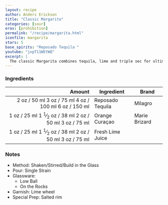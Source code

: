 ```yaml
---
layout: recipe
author: Anders Erickson
title: "Classic Margarita"
categories: [sour]
eras: [prohibition]
permalink: "/recipe/margarita.html"
iconfile: margarita
stars: 5
base_spirits: "Reposado Tequila "
youtube: "jxpT11WEtWQ"
excerpt: |
  The classic Margarita combines tequila, lime and triple sec for ultimate refreshment. This tried-and-true recipe ensures a great, easy cocktail every time.
---
```


### Ingredients

| Amount | Ingredient       | Brand         |
| -----: | ---------------- | ------------- |
|   <span class="onex active">2 oz  / 50 ml</span> <span class="onehalfx">3 oz  / 75 ml</span> <span class="twox">4 oz  / 100 ml</span> <span class="threex">6 oz  / 150 ml</span>| Reposado Tequila | Milagro       |
|   <span class="onex active">1 oz  / 25 ml</span> <span class="onehalfx">1 <sup>1</sup>&frasl;<sub>2</sub> oz  / 38 ml</span> <span class="twox">2 oz  / 50 ml</span> <span class="threex">3 oz  / 75 ml</span>| Orange Curaçao   | Marie Brizard |
|   <span class="onex active">1 oz  / 25 ml</span> <span class="onehalfx">1 <sup>1</sup>&frasl;<sub>2</sub> oz  / 38 ml</span> <span class="twox">2 oz  / 50 ml</span> <span class="threex">3 oz  / 75 ml</span>| Fresh Lime Juice |

### Notes

- Method: Shaken/Stirred/Build in the Glass
- Pour: Single Strain
- Glassware:
  - Low Ball
  - On the Rocks
- Garnish: Lime wheel
- Special Prep: Salted rim

    
<script type="application/ld+json">
{
  "@context": "https://schema.org",
  "@type": "Recipe",
  "author": "{{ page.author }}",
  "description": "{{ page.excerpt | strip_html | replace: '"', "'" }}",
  "image": "{% for ingredient in site.data[page.iconfile].images.ingredient limit: 1 %}{{ ingredient.url }}{% endfor %}",
  "recipeIngredient": [  "2 oz Reposado Tequila",
  "1 oz Orange Curaçao",
  "1 oz Fresh Lime Juice"],
  "name": "{{ page.title }}",
  "recipeInstructions": "  {
    '': 'HowToStep',
    'text': '- Method: Shaken/Stirred/Build in the Glass
'
  },  {
    '': 'HowToStep',
    'text': '- Pour: Single Strain
'
  },  {
    '': 'HowToStep',
    'text': '- Glassware:
'
  },  {
    '': 'HowToStep',
    'text': '  - Low Ball
'
  },  {
    '': 'HowToStep',
    'text': '  - On the Rocks
'
  },  {
    '': 'HowToStep',
    'text': '- Garnish: Lime wheel
'
  },  {
    '': 'HowToStep',
    'text': '- Special Prep: Salted rim
'
  }",
  "recipeYield": "1 cocktail"
}
</script>

    
